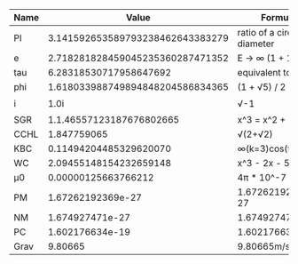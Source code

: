 | Name | Value                            | Formula                     | Supported | Code |
|------|----------------------------------|-----------------------------|-----------|------|
| PI   | 3.141592653589793238462643383279 | ratio of a circles diameter | ✅         | pi   |
| e    | 2.718281828459045235360287471352 | E -> ∞ (1 + 1/n)            | ✅         | e    |
| tau  | 6.28318530717958647692           | equivalent to 2π            | ✅         | tu   |
| phi  | 1.618033988749894848204586834365 | (1 + √5) / 2                | ✅         | ph   |
| i    | 1.0i                             | √-1                         | 🕙        | i    |
| SGR  | 1.1.46557123187676802665         | x^3 = x^2 + 1               | ✅         | sg   |
| CCHL | 1.847759065                      | √(2+√2)                     | ✅         | mc   |
| KBC  | 0.11494204485329620070           | ∞(k=3)cos(π/k)              | ✅         | kb   |
| WC   | 2.09455148154232659148           | x^3 - 2x - 5 = 0            | ✅         | wc   |
| µ0   | 0.00000125663766212              | 4π * 10^-7                  | ✅         | _m   |
| PM   | 1.67262192369e-27                | 1.67262192369e-27           | ✅         | pm   |
| NM   | 1.674927471e-27                  | 1.674927471e-27             | ✅         | nm   |
| PC   | 1.602176634e-19                  | 1.602176634e-19             | ✅         | pc   |
| Grav | 9.80665                          | 9.80665m/s^2                | ✅         | g    |